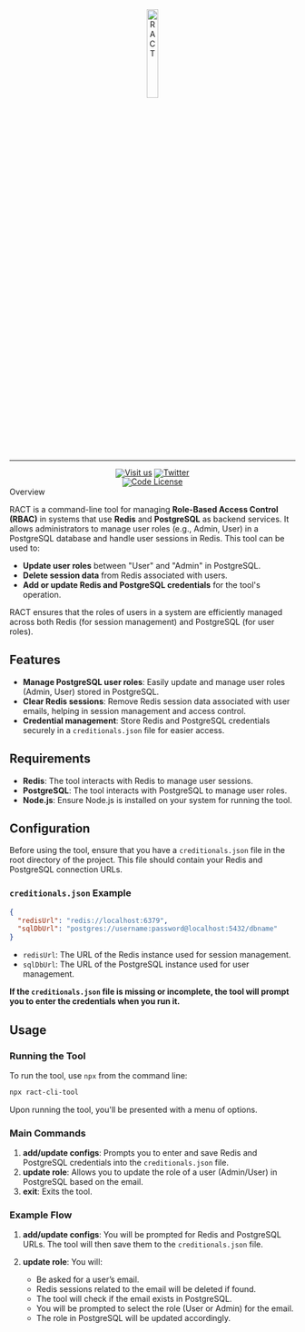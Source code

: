 <!-- markdownlint-disable first-line-h1 -->
<!-- markdownlint-disable html -->
<!-- markdownlint-disable no-duplicate-header -->

<div align="center">
  <img src="https://i.ibb.co/Y4HvSpQn/Screenshot-20250330-011418.png" width="20%" alt="RACT" />
</div>
<hr>
<div align="center" style="line-height: 1;">
  <a href="https://ract-cli-tool.org"><img alt="Visit us"
    src="https://img.shields.io/badge/🚀%RACT Demo-2F80ED?color=2F80ED&logoColor=white"/></a>
  <a href="https://x.com/ract-cli-tool"><img alt="Twitter"
    src="https://img.shields.io/badge/X@ract-cli-tool-1DA1F2?logo=x&logoColor=white"/></a>
  <br>
  <a href="LICENSE-CODE"><img alt="Code License"
    src="https://img.shields.io/badge/Code%20License-MIT%202.0-00BFFF?color=00BFFF"/></a>
  <br>
</div

## Overview

RACT is a command-line tool for managing **Role-Based Access Control (RBAC)** in systems that use **Redis** and **PostgreSQL** as backend services. It allows administrators to manage user roles (e.g., Admin, User) in a PostgreSQL database and handle user sessions in Redis. This tool can be used to:

- **Update user roles** between "User" and "Admin" in PostgreSQL.
- **Delete session data** from Redis associated with users.
- **Add or update Redis and PostgreSQL credentials** for the tool's operation.

RACT ensures that the roles of users in a system are efficiently managed across both Redis (for session management) and PostgreSQL (for user roles).

## Features

- **Manage PostgreSQL user roles**: Easily update and manage user roles (Admin, User) stored in PostgreSQL.
- **Clear Redis sessions**: Remove Redis session data associated with user emails, helping in session management and access control.
- **Credential management**: Store Redis and PostgreSQL credentials securely in a `creditionals.json` file for easier access.

## Requirements

- **Redis**: The tool interacts with Redis to manage user sessions.
- **PostgreSQL**: The tool interacts with PostgreSQL to manage user roles.
- **Node.js**: Ensure Node.js is installed on your system for running the tool.

## Configuration

Before using the tool, ensure that you have a `creditionals.json` file in the root directory of the project. This file should contain your Redis and PostgreSQL connection URLs.

### `creditionals.json` Example

```json
{
  "redisUrl": "redis://localhost:6379",
  "sqlDbUrl": "postgres://username:password@localhost:5432/dbname"
}
```

- `redisUrl`: The URL of the Redis instance used for session management.
- `sqlDbUrl`: The URL of the PostgreSQL instance used for user management.

**If the `creditionals.json` file is missing or incomplete, the tool will prompt you to enter the credentials when you run it.**

## Usage

### Running the Tool

To run the tool, use `npx` from the command line:

```bash
npx ract-cli-tool
```

Upon running the tool, you'll be presented with a menu of options.

### Main Commands

1. **add/update configs**: Prompts you to enter and save Redis and PostgreSQL credentials into the `creditionals.json` file.
2. **update role**: Allows you to update the role of a user (Admin/User) in PostgreSQL based on the email.
3. **exit**: Exits the tool.

### Example Flow

1. **add/update configs**: You will be prompted for Redis and PostgreSQL URLs. The tool will then save them to the `creditionals.json` file.
   
2. **update role**: You will:
   - Be asked for a user’s email.
   - Redis sessions related to the email will be deleted if found.
   - The tool will check if the email exists in PostgreSQL.
   - You will be prompted to select the role (User or Admin) for the email.
   - The role in PostgreSQL will be updated accordingly.
